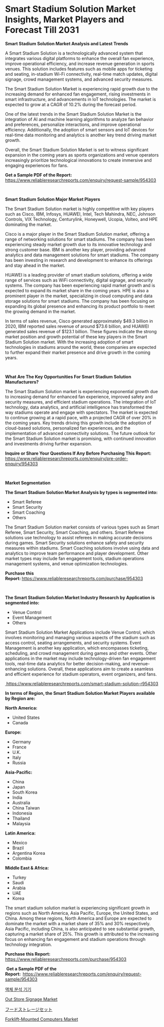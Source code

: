 <p><h1>Smart Stadium Solution Market Insights, Market Players and Forecast Till 2031</h1></p><p><strong>Smart Stadium Solution Market Analysis and Latest Trends</strong></p>
<p><p>A Smart Stadium Solution is a technologically advanced system that integrates various digital platforms to enhance the overall fan experience, improve operational efficiency, and increase revenue generation in sports venues. This solution includes features such as mobile apps for ticketing and seating, in-stadium Wi-Fi connectivity, real-time match updates, digital signage, crowd management systems, and advanced security measures.</p><p>The Smart Stadium Solution Market is experiencing rapid growth due to the increasing demand for enhanced fan engagement, rising investments in smart infrastructure, and advancements in IoT technologies. The market is expected to grow at a CAGR of 10.2% during the forecast period.</p><p>One of the latest trends in the Smart Stadium Solution Market is the integration of AI and machine learning algorithms to analyze fan behavior and preferences, personalize interactions, and improve operational efficiency. Additionally, the adoption of smart sensors and IoT devices for real-time data monitoring and analytics is another key trend driving market growth.</p><p>Overall, the Smart Stadium Solution Market is set to witness significant expansion in the coming years as sports organizations and venue operators increasingly prioritize technological innovations to create immersive and engaging experiences for fans.</p></p>
<p><strong>Get a Sample PDF of the Report:&nbsp;</strong> <a href="https://www.reliableresearchreports.com/enquiry/request-sample/954303">https://www.reliableresearchreports.com/enquiry/request-sample/954303</a></p>
<p>&nbsp;</p>
<p><strong>Smart Stadium Solution Major Market Players</strong></p>
<p><p>The Smart Stadium Solution market is highly competitive with key players such as Cisco, IBM, Infosys, HUAWEI, Intel, Tech Mahindra, NEC, Johnson Controls, VIX Technology, Centurylink, Honeywell, Ucopia, Volteo, and HPE dominating the market.</p><p>Cisco is a major player in the Smart Stadium Solution market, offering a range of networking solutions for smart stadiums. The company has been experiencing steady market growth due to its innovative technology and strong customer base. IBM is another key player, providing advanced analytics and data management solutions for smart stadiums. The company has been investing in research and development to enhance its offerings and stay ahead in the market.</p><p>HUAWEI is a leading provider of smart stadium solutions, offering a wide range of services such as WiFi connectivity, digital signage, and security systems. The company has been experiencing rapid market growth and is expected to expand its market share in the coming years. HPE is also a prominent player in the market, specializing in cloud computing and data storage solutions for smart stadiums. The company has been focusing on expanding its global presence and enhancing its product portfolio to meet the growing demand in the market.</p><p>In terms of sales revenue, Cisco generated approximately $49.3 billion in 2020, IBM reported sales revenue of around $73.6 billion, and HUAWEI generated sales revenue of $123.1 billion. These figures indicate the strong market position and growth potential of these key players in the Smart Stadium Solution market. With the increasing adoption of smart technologies in stadiums around the world, these companies are expected to further expand their market presence and drive growth in the coming years.</p></p>
<p>&nbsp;</p>
<p><strong>What Are The Key Opportunities For Smart Stadium Solution Manufacturers?</strong></p>
<p><p>The Smart Stadium Solution market is experiencing exponential growth due to increasing demand for enhanced fan experience, improved safety and security measures, and efficient stadium operations. The integration of IoT technology, data analytics, and artificial intelligence has transformed the way stadiums operate and engage with spectators. The market is expected to continue growing at a rapid pace, with a projected CAGR of over 20% in the coming years. Key trends driving this growth include the adoption of cloud-based solutions, personalized fan experiences, and the implementation of advanced connectivity solutions. The future outlook for the Smart Stadium Solution market is promising, with continued innovation and investments driving further expansion.</p></p>
<p><strong>Inquire or Share Your Questions If Any Before Purchasing This Report:</strong> <a href="https://www.reliableresearchreports.com/enquiry/pre-order-enquiry/954303">https://www.reliableresearchreports.com/enquiry/pre-order-enquiry/954303</a></p>
<p>&nbsp;</p>
<p><strong>Market Segmentation</strong></p>
<p><strong>The Smart Stadium Solution Market Analysis by types is segmented into:</strong></p>
<p><ul><li>Smart Referee</li><li>Smart Security</li><li>Smart Coaching</li><li>Others</li></ul></p>
<p><p>The Smart Stadium Solution market consists of various types such as Smart Referee, Smart Security, Smart Coaching, and others. Smart Referee solutions use technology to assist referees in making accurate decisions during games. Smart Security solutions enhance safety and security measures within stadiums. Smart Coaching solutions involve using data and analytics to improve team performance and player development. Other market types may include fan engagement tools, stadium operations management systems, and venue optimization technologies.</p></p>
<p><strong>Purchase this Report:&nbsp;</strong><a href="https://www.reliableresearchreports.com/purchase/954303">https://www.reliableresearchreports.com/purchase/954303</a></p>
<p>&nbsp;</p>
<p><strong>The Smart Stadium Solution Market Industry Research by Application is segmented into:</strong></p>
<p><ul><li>Venue Control</li><li>Event Management</li><li>Others</li></ul></p>
<p><p>Smart Stadium Solution Market Applications include Venue Control, which involves monitoring and managing various aspects of the stadium such as access control, seating arrangements, and security systems. Event Management is another key application, which encompasses ticketing, scheduling, and crowd management during games and other events. Other applications in the market may include technology-driven fan engagement tools, real-time data analytics for better decision-making, and revenue-enhancing solutions. Overall, these applications aim to create a seamless and efficient experience for stadium operators, event organizers, and fans.</p></p>
<p><a href="https://www.reliableresearchreports.com/smart-stadium-solution-r954303">&nbsp;https://www.reliableresearchreports.com/smart-stadium-solution-r954303</a></p>
<p><strong>In terms of Region, the Smart Stadium Solution Market Players available by Region are:</strong></p>
<p>
    <p> <strong> North America: </strong>
        <ul>
            <li>United States</li>
            <li>Canada</li>
        </ul>
        </p> 
    <p> <strong> Europe: </strong>
        <ul>
            <li>Germany</li>
            <li>France</li>
            <li>U.K.</li>
            <li>Italy</li>
            <li>Russia</li>
        </ul>
        </p> 
    <p> <strong> Asia-Pacific: </strong>
        <ul>
            <li>China</li>
            <li>Japan</li>
            <li>South Korea</li>
            <li>India</li>
            <li>Australia</li>
            <li>China Taiwan</li>
            <li>Indonesia</li>
            <li>Thailand</li>
            <li>Malaysia</li>
        </ul>
        </p> 
    <p> <strong> Latin America: </strong>
        <ul>
            <li>Mexico</li>
            <li>Brazil</li>
            <li>Argentina Korea</li>
            <li>Colombia</li>
        </ul>
        </p> 
    <p> <strong> Middle East & Africa: </strong>
        <ul>
            <li>Turkey</li>
            <li>Saudi</li>
            <li>Arabia</li>
            <li>UAE</li>
            <li>Korea</li>
        </ul>
    </p>
    </p>
<p><p>The smart stadium solution market is experiencing significant growth in regions such as North America, Asia Pacific, Europe, the United States, and China. Among these regions, North America and Europe are expected to dominate the market with a market share of 35% and 30% respectively. Asia Pacific, including China, is also anticipated to see substantial growth, capturing a market share of 25%. This growth is attributed to the increasing focus on enhancing fan engagement and stadium operations through technology integration.</p></p>
<p><strong>Purchase this Report: </strong><a href="https://www.reliableresearchreports.com/purchase/954303">https://www.reliableresearchreports.com/purchase/954303</a></p>
<p>&nbsp;<strong>Get a Sample PDF of the Report:&nbsp;&nbsp;</strong><a href="https://www.reliableresearchreports.com/enquiry/request-sample/954303">https://www.reliableresearchreports.com/enquiry/request-sample/954303</a></p>
<p><strong></strong></p>
<p><p><a href="https://medium.com/@obiemante1922/%EC%95%A1%EC%B2%B4-%EB%B6%84%EC%84%9D-%EC%9E%A5%EB%B9%84-%EC%8B%9C%EC%9E%A5-%EB%8F%99%ED%96%A5-%EC%8B%9C%EC%9E%A5-%EB%8F%99%ED%96%A5-%EC%84%B1%EC%9E%A5-2024%EB%85%84%EB%B6%80%ED%84%B0-2031%EB%85%84%EA%B9%8C%EC%A7%80-%EC%98%88%EC%B8%A1%EB%90%9C%EA%B2%83-ea865be3246c">액체 분석 기기</a></p><p><a href="https://www.linkedin.com/pulse/out-store-signage-market-exploring-share-trends-future-8al1f">Out Store Signage Market</a></p><p><a href="https://github.com/lababdou/Market-Research-Report-List-3/blob/main/158335056395.md">フードストレージセット</a></p><p><a href="https://www.linkedin.com/pulse/forklift-mounted-computers-market-trends-analysis-forecasted-tlwbf">Forklift-Mounted Computers Market</a></p></p>
